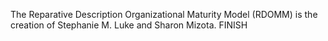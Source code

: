 The Reparative Description Organizational Maturity Model (RDOMM) is the creation of Stephanie M. Luke and Sharon Mizota. FINISH
